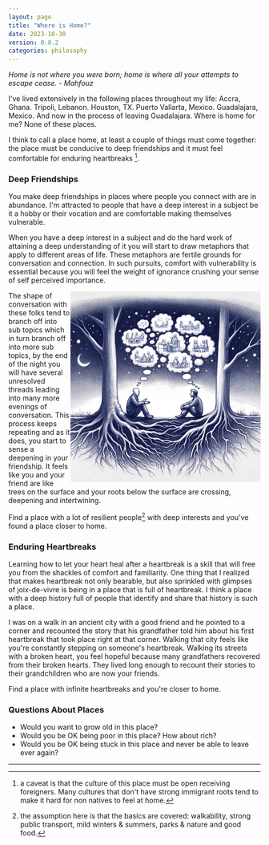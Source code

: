 ```yaml
---
layout: page
title: "Where is Home?"
date: 2023-10-30
version: 0.0.2
categories: philosophy
---
```


_Home is not where you were born; home is where all your attempts to escape cease. - Mahfouz_

I've lived extensively in the following places throughout my life: Accra, Ghana. Tripoli, Lebanon. Houston, TX. Puerto Vallarta, Mexico. Guadalajara, Mexico. And now in the process of leaving Guadalajara. Where is home for me? None of these places.

I think to call a place home, at least a couple of things must come together: the place must be conducive to deep friendships and it must feel comfortable for enduring heartbreaks [^1].

### Deep Friendships

You make deep friendships in places where people you connect with are in abundance. I'm attracted to people that have a deep interest in a subject be it a hobby or their vocation and are comfortable making themselves vulnerable.

When you have a deep interest in a subject and do the hard work of attaining a deep understanding of it you will start to draw metaphors that apply to different areas of life. These metaphors are fertile grounds for conversation and connection. In such pursuits, comfort with vulnerability is essential because you will feel the weight of ignorance crushing your sense of self perceived importance.

<img src="assets/roots-at-campfire.png" width="380" style="float: right;">

The shape of conversation with these folks tend to branch off into sub topics which in turn branch off into more sub topics, by the end of the night you will have several unresolved threads leading into many more evenings of conversation. This process keeps repeating and as it does, you start to sense a deepening in your friendship. It feels like you and your friend are like trees on the surface and your roots below the surface are crossing, deepening and intertwining.

Find a place with a lot of resilient people[^2] with deep interests and you've found a place closer to home.

### Enduring Heartbreaks

Learning how to let your heart heal after a heartbreak is a skill that will free you from the shackles of comfort and familiarity. One thing that I realized that makes heartbreak not only bearable, but also sprinkled with glimpses of joix-de-vivre is being in a place that is full of heartbreak. I think a place with a deep history full of people that identify and share that history is such a place.

I was on a walk in an ancient city with a good friend and he pointed to a corner and recounted the story that his grandfather told him about his first heartbreak that took place right at that corner. Walking that city feels like you're constantly stepping on someone's heartbreak. Walking its streets with a broken heart, you feel hopeful because many grandfathers recovered from their broken hearts. They lived long enough to recount their stories to their grandchildren who are now your friends.

Find a place with infinite heartbreaks and you're closer to home.

### Questions About Places

- Would you want to grow old in this place?
- Would you be OK being poor in this place? How about rich?
- Would you be OK being stuck in this place and never be able to leave ever again?

---

[^1]: a caveat is that the culture of this place must be open receiving foreigners. Many cultures that don't have strong immigrant roots tend to make it hard for non natives to feel at home.
[^2]: the assumption here is that the basics are covered: walkability, strong public transport, mild winters & summers, parks & nature and good food.

